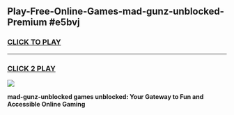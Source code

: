 
## Play-Free-Online-Games-mad-gunz-unblocked-Premium #e5bvj
<h3>
<a href="https://premium.freeplayer.one?title=mad-gunz-unblocked&ref=8M">CLICK TO PLAY</a></h3>
<hr>

<h3>
<a href="https://premium.freeplayer.one?title=mad-gunz-unblocked&ref=8M">CLICK 2 PLAY</a>
  
</h3>

<a href="https://premium.freeplayer.one?title=mad-gunz-unblocked&ref=8M"><img src="https://clearcache.store/games.png"></a>


**mad-gunz-unblocked games unblocked: Your Gateway to Fun and Accessible Online Gaming**
